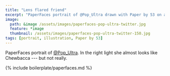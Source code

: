 ```yaml
---
title: "Lens flared friend"
excerpt: "PaperFaces portrait of @Pop_Ultra drawn with Paper by 53 on an iPad."
image: 
  path: &image /assets/images/paperfaces-pop-ultra-twitter.jpg 
  feature: *image
  thumbnail: /assets/images/paperfaces-pop-ultra-twitter-150.jpg
tags: [portrait, illustration, Paper by 53]
---
```


PaperFaces portrait of [@Pop_Ultra](https://twitter.com/Pop_Ultra). In the right light she almost looks like Chewbacca --- but not really.

{% include boilerplate/paperfaces.md %}
